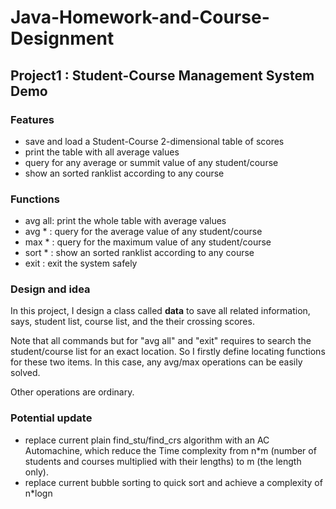 # Java-Homework-and-Course-Designment

## Project1 : Student-Course Management System Demo

### Features
- save and load a Student-Course 2-dimensional table of scores
- print the table with all average values
- query for any average or summit value of any student/course
- show an sorted ranklist according to any course

### Functions
- avg all: print the whole table with average values
- avg * : query for the average value of any student/course
- max * : query for the maximum value of any student/course
- sort * : show an sorted ranklist according to any course
- exit : exit the system safely

### Design and idea
In this project, I design a class called **data** to save all related information, says, student list, course list, and the their crossing scores. 

Note that all commands but for "avg all" and "exit" requires to search the student/course list for an exact location. So I firstly define locating functions for these two items. In this case, any avg/max operations can be easily solved.

Other operations are ordinary.

### Potential update
- replace current plain find_stu/find_crs algorithm with an AC Automachine, which reduce the Time complexity from n\*m (number of students and courses multiplied with their lengths) to m (the length only).
- replace current bubble sorting to quick sort and achieve a complexity of n\*logn

